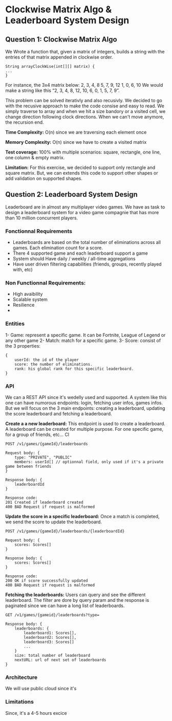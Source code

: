 # Clockwise Matrix Algo & Leaderboard System Design

## Question 1: Clockwise Matrix Algo

We Wrote a function that, given a matrix of integers, builds a string with the entries of that matrix
appended in clockwise order.

    String arrayClockWise(int[][] matrix) {
    ...
    }

For instance, the 3x4 matrix below:
2, 3, 4, 8
5, 7, 9, 12
1, 0, 6, 10
We would make a string like this “2, 3, 4, 8, 12, 10, 6, 0, 1, 5, 7, 9”.

This problem can be solved iterativly and also recusivly. We decided to go with the recusive approach to make the code consise and easy to read. We simply traverse to array and when we hit a size bandory or a visited cell, we change direction following clock directions. When we can't move anymore, the recursion end.

**Time Complexity:** O(n) since we are traversing each element once

**Memory Complexity:** O(n) since we have to create a visited matrix

**Test coverage:** 100% with multiple scenarios: square, rectangle, one line, one column & empty matrix.

**Limitation:** For this exercise, we decided to support only rectangle and square matrix. But, we can extends this code to support other shapes or add validation on supported shapes.

## Question 2: Leaderboard System Design

Leaderboard are in almost any multiplayer video games. We have as task to design a leaderboard system for a video game compagnie that has more than 10 million concurrent players.

### Fonctionnal Requirements
- Leaderboards are based on the total number of eliminations across all games. Each elimination count for a score.
- There 4 supported game and each leaderboard support a game
- System should Have daily / weekly / all-time aggregations
- Have user driven filtering capabilities (friends, groups, recently played with, etc)

### Non Functionnal Requirements:

- High avaibility
- Scalable system
- Resilience
-

### Entities

1- Game:  represent a specific game. It can be Fortnite, League of Legend or any other game
2- Match: match for a specific game.
3- Score: consist of the 3 properties:

    {
	    userId: the id of the player
	    score: the number of eliminations.
	    rank: his global rank for this specific leaderboard.
    }

### API

We can a REST API since it's wedelly used and supported. A system like this one can have numorous endpoints: login, fetching user infos, games infos. But we will focus on the 3 main endpoints: creating a leaderboard, updating the score leaderboard and fetching a leaderboard.

**Create a a new leaderboard:** This endpoint is used to create a leaderboard. A leaderboard can be created for multiple purpose. For one specific game, for a group of friends, etc... Cl

    POST /v1/games/{gameId}/leaderboards
    
    Request body: {
    	type: "PRIVATE", "PUBLIC"
	    members: userId[] // optionnal field, only used if it's a private game between friends
    }
    
    Response body: {
		leaderboardId
	}
    
    Response code: 
    201 Created if leaderboard created
    400 BAD Request if request is malformed

**Update the score in a specific leaderboard:** Once a match is completed, we send the score to update the 	leaderboard.

    POST /v1/games/{gameId}/leaderboards/{leaderboardId}
    
    Request body: {
    	scores: Scores[]
    }
    
    Response body: {
		scores: Scores[]
	}
    
    Response code: 
    200 OK if score successfully updated
    400 BAD Request if request is malformed

**Fetching the leaderboards:** Users can query and see the different leaderboard. The filter are dore by query param and the response is paginated since we can have a long list of leaderboards.

    GET /v1/games/{gameid}/leaderboards?type=
    
    Response body: {
	    leaderboards: {
			leaderboard1: Scores[],
			leaderboard2: Scores[],
			leaderboard3: Scores[]
			...
		}
		size: total number of leaderboard
		nextURL: url of next set of leaderboards
	}

### Architecture

We will use public cloud since it's




### Limitations

Since, it's a 4-5 hours excice
